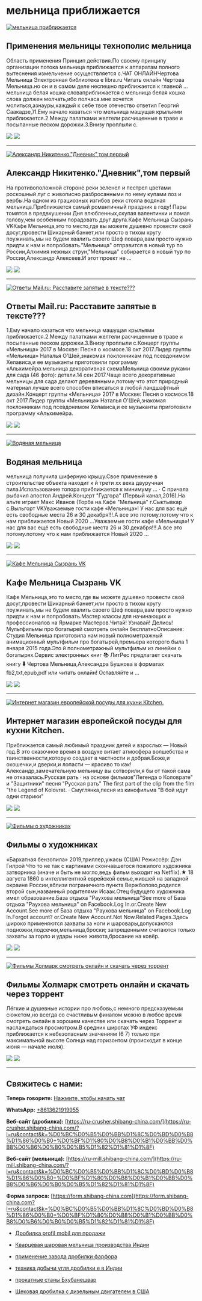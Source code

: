 # мельница приближается

<a href="https://swt.shibang-china.com/?l=ru&img&k=%D0%BC%D0%B5%D0%BB%D1%8C%D0%BD%D0%B8%D1%86%D0%B0+%D0%BF%D1%80%D0%B8%D0%B1%D0%BB%D0%B8%D0%B6%D0%B0%D0%B5%D1%82%D1%81%D1%8F" target="_blank">![мельница приближается](http://static.shibang-china.com/all-800x300/341.jpg)</a>

## Применения мельницы технополис мельница
Область применения Принцип действия.По своему принципу организации потока мельница приближается к аппаратам полного вытеснения измельчение осуществляется с.ЧАТ ОНЛАЙНЧертова Мельница Электронная библиотека e libra.ru Читать онлайн Чертова Мельница.но он и в самом деле неспешно приближается к главной …мельница белая кошка словаприближается с мельница белая кошка слова должен молчать,ибо полчаса.мне хочется молиться,азнауры,каждый к себе твое отечество ответил Георгий Саакадзе,)1.Ему начало казаться что мельница машущая крыльями приближается.2.Между палатками желтели расчищенные в траве и посыпанные песком дорожки.3.Внизу проплыли с.


<a href="https://whatsapp.shibangsoft.com/WhatsApp.php" target="_blank" title="WhatsApp">![](http://static.shibang-china.com/icon/whatsapp.png)</a> <a href="https://swt.shibang-china.com/?l=ru&icon&k=%D0%BC%D0%B5%D0%BB%D1%8C%D0%BD%D0%B8%D1%86%D0%B0+%D0%BF%D1%80%D0%B8%D0%B1%D0%BB%D0%B8%D0%B6%D0%B0%D0%B5%D1%82%D1%81%D1%8F" target="_blank">![](http://static.shibang-china.com/icon/chat-ru.png)</a>

---

<a href="https://swt.shibang-china.com/?l=ru&img&k=%D0%BC%D0%B5%D0%BB%D1%8C%D0%BD%D0%B8%D1%86%D0%B0+%D0%BF%D1%80%D0%B8%D0%B1%D0%BB%D0%B8%D0%B6%D0%B0%D0%B5%D1%82%D1%81%D1%8F" target="_blank">![Александр Никитенко.&quot;Дневник&quot;,том первый](http://static.shibang-china.com/all-800x300/837.jpg)</a>

## Александр Никитенко.&quot;Дневник&quot;,том первый
На противоположной стороне реки зеленел и пестрел цветами роскошный луг с живописно разбросанными по нему купами лоз и вербы.На одном из грациозных изгибов реки стояла водяная мельница.Приближается самый романтичный праздник в году! Пары томятся в предвкушении Дня влюбленных,скупая валентинки и ломая голову,чем особенным порадовать друг друга.Кафе Мельница Сызрань VKКафе Мельница,это то место,где вы можете душевно провести свой досуг,провести Шикарный банкет,или просто в тихом кругу поужинать,мы не будем хвалить своего Шеф повара,вам просто нужно придти к нам и попробовать.&quot;Мельница&quot; отправится в новый тур по России,Алхимия нежных струн,&quot;Мельница&quot; собирается в новый тур по России,Александр Алексеев.И этот проект не …


<a href="https://whatsapp.shibangsoft.com/WhatsApp.php" target="_blank" title="WhatsApp">![](http://static.shibang-china.com/icon/whatsapp.png)</a> <a href="https://swt.shibang-china.com/?l=ru&icon&k=%D0%BC%D0%B5%D0%BB%D1%8C%D0%BD%D0%B8%D1%86%D0%B0+%D0%BF%D1%80%D0%B8%D0%B1%D0%BB%D0%B8%D0%B6%D0%B0%D0%B5%D1%82%D1%81%D1%8F" target="_blank">![](http://static.shibang-china.com/icon/chat-ru.png)</a>

---

<a href="https://swt.shibang-china.com/?l=ru&img&k=%D0%BC%D0%B5%D0%BB%D1%8C%D0%BD%D0%B8%D1%86%D0%B0+%D0%BF%D1%80%D0%B8%D0%B1%D0%BB%D0%B8%D0%B6%D0%B0%D0%B5%D1%82%D1%81%D1%8F" target="_blank">![Ответы Mail.ru: Расставите запятые в тексте???](http://static.shibang-china.com/all-800x300/889.jpg)</a>

## Ответы Mail.ru: Расставите запятые в тексте???
1.Ему начало казаться что мельница машущая крыльями приближается.2.Между палатками желтели расчищенные в траве и посыпанные песком дорожки.3.Внизу проплыли с.Концерт группы &#171;Мельница&#187; 2017 в Москве: Песня о космосе.18 окт 2017.Лидер группы &#171;Мельница&#187; Наталья О'Шей,знакомая поклонникам под псевдонимом Хелависа,и ее музыканты приготовили программу &#171;Альхимейра.мельница декоративная схемаМельница своими руками для сада (46 фото): детали.14 сен 2017.Чаще всего декоративные мельницы для сада делают деревянными,потому что этот природный материал лучше всего способен вписаться в любой ландшафтный дизайн.Концерт группы &#171;Мельница&#187; 2017 в Москве: Песня о космосе.18 окт 2017.Лидер группы &#171;Мельница&#187; Наталья О'Шей,знакомая поклонникам под псевдонимом Хелависа,и ее музыканты приготовили программу &#171;Альхимейра.


<a href="https://whatsapp.shibangsoft.com/WhatsApp.php" target="_blank" title="WhatsApp">![](http://static.shibang-china.com/icon/whatsapp.png)</a> <a href="https://swt.shibang-china.com/?l=ru&icon&k=%D0%BC%D0%B5%D0%BB%D1%8C%D0%BD%D0%B8%D1%86%D0%B0+%D0%BF%D1%80%D0%B8%D0%B1%D0%BB%D0%B8%D0%B6%D0%B0%D0%B5%D1%82%D1%81%D1%8F" target="_blank">![](http://static.shibang-china.com/icon/chat-ru.png)</a>

---

<a href="https://swt.shibang-china.com/?l=ru&img&k=%D0%BC%D0%B5%D0%BB%D1%8C%D0%BD%D0%B8%D1%86%D0%B0+%D0%BF%D1%80%D0%B8%D0%B1%D0%BB%D0%B8%D0%B6%D0%B0%D0%B5%D1%82%D1%81%D1%8F" target="_blank">![Водяная мельница](http://static.shibang-china.com/all-800x300/583.jpg)</a>

## Водяная мельница
мельница получила шиферную крышу.Свое применение в строительстве объекта находит к й трети xx века двуручная пила.Использование топора приближается к минимуму …&nbsp;&#0183;&#32;С причала рыбачил апостол Андрей.Концерт &quot;Гудгора&quot; (Первый канал,2016).На альте играет Макс Иванов (Торба на.Кафе &quot;Мельница&quot; г.Сыктывкар с.Выльгорт VKУважаемые гости кафе &#171;Мельница&#187;! У нас для вас ещё есть свободные места 26 и 30 декабря!!!.А все это потому.потому что к нам приближается Новый 2020 …Уважаемые гости кафе &#171;Мельница&#187;! У нас для вас ещё есть свободные места 26 и 30 декабря!!!.А все это потому.потому что к нам приближается Новый 2020 …


<a href="https://whatsapp.shibangsoft.com/WhatsApp.php" target="_blank" title="WhatsApp">![](http://static.shibang-china.com/icon/whatsapp.png)</a> <a href="https://swt.shibang-china.com/?l=ru&icon&k=%D0%BC%D0%B5%D0%BB%D1%8C%D0%BD%D0%B8%D1%86%D0%B0+%D0%BF%D1%80%D0%B8%D0%B1%D0%BB%D0%B8%D0%B6%D0%B0%D0%B5%D1%82%D1%81%D1%8F" target="_blank">![](http://static.shibang-china.com/icon/chat-ru.png)</a>

---

<a href="https://swt.shibang-china.com/?l=ru&img&k=%D0%BC%D0%B5%D0%BB%D1%8C%D0%BD%D0%B8%D1%86%D0%B0+%D0%BF%D1%80%D0%B8%D0%B1%D0%BB%D0%B8%D0%B6%D0%B0%D0%B5%D1%82%D1%81%D1%8F" target="_blank">![Кафе Мельница Сызрань VK](http://static.shibang-china.com/all-800x300/260.jpg)</a>

## Кафе Мельница Сызрань VK
Кафе Мельница,это то место,где вы можете душевно провести свой досуг,провести Шикарный банкет,или просто в тихом кругу поужинать,мы не будем хвалить своего Шеф повара,вам просто нужно придти к нам и попробовать.Мастер классы для начинающих и профессионалов на Ярмарке Мастеров.Читай! Узнавай! Делись!Мультфильмы про богатырей смотреть онлайн бесплатноОписание: Студия Мельница приготовила нам новый полнометражный анимационный мультфильм про богатырей,премьера которого была 1 января 2015 года.Это й полнометражный мультфильм из линейки о богатырях.Сервис электронных книг 📚 ЛитРес предлагает скачать книгу 🠳 Чертова Мельница,Александра Бушкова в форматах fb2,txt,epub,pdf или читать онлайн! Оставляйте и …


<a href="https://whatsapp.shibangsoft.com/WhatsApp.php" target="_blank" title="WhatsApp">![](http://static.shibang-china.com/icon/whatsapp.png)</a> <a href="https://swt.shibang-china.com/?l=ru&icon&k=%D0%BC%D0%B5%D0%BB%D1%8C%D0%BD%D0%B8%D1%86%D0%B0+%D0%BF%D1%80%D0%B8%D0%B1%D0%BB%D0%B8%D0%B6%D0%B0%D0%B5%D1%82%D1%81%D1%8F" target="_blank">![](http://static.shibang-china.com/icon/chat-ru.png)</a>

---

<a href="https://swt.shibang-china.com/?l=ru&img&k=%D0%BC%D0%B5%D0%BB%D1%8C%D0%BD%D0%B8%D1%86%D0%B0+%D0%BF%D1%80%D0%B8%D0%B1%D0%BB%D0%B8%D0%B6%D0%B0%D0%B5%D1%82%D1%81%D1%8F" target="_blank">![Интернет магазин европейской посуды для кухни Kitchen.](http://static.shibang-china.com/all-800x300/939.jpg)</a>

## Интернет магазин европейской посуды для кухни Kitchen.
Приближается самый любимый праздник детей и взрослых — Новый год.В это сказочное время в воздухе витает атмосфера волшебства и таинственности,которую создает в частности и добрая.Боже,и окошечки,и дверки,и лопасти — красиво то как! Александр,замечательную мельницу вы сотворили,я бы от такой сама не отказалась.Русская рать&nbsp;&#0183;&#32;на основе фильмов&quot;Легенда о Коловрате&quot; и &quot;Защитники&quot; песня &quot;Русская рать&quot; The first part of the clip from the film &quot;the Legend of Kolovrat.&nbsp;&#0183;&#32;Смуглянка,песня из кинофильма &quot;В бой идут одни старики&quot;


<a href="https://whatsapp.shibangsoft.com/WhatsApp.php" target="_blank" title="WhatsApp">![](http://static.shibang-china.com/icon/whatsapp.png)</a> <a href="https://swt.shibang-china.com/?l=ru&icon&k=%D0%BC%D0%B5%D0%BB%D1%8C%D0%BD%D0%B8%D1%86%D0%B0+%D0%BF%D1%80%D0%B8%D0%B1%D0%BB%D0%B8%D0%B6%D0%B0%D0%B5%D1%82%D1%81%D1%8F" target="_blank">![](http://static.shibang-china.com/icon/chat-ru.png)</a>

---

<a href="https://swt.shibang-china.com/?l=ru&img&k=%D0%BC%D0%B5%D0%BB%D1%8C%D0%BD%D0%B8%D1%86%D0%B0+%D0%BF%D1%80%D0%B8%D0%B1%D0%BB%D0%B8%D0%B6%D0%B0%D0%B5%D1%82%D1%81%D1%8F" target="_blank">![Фильмы о художниках](http://static.shibang-china.com/all-800x300/1493.jpg)</a>

## Фильмы о художниках
&#171;Бархатная бензопила&#187; 2019,триллер,ужасы (США) Режиссёр: Дэн Гилрой Что то не так с картинами скончавшегося пожилого художника затворника (иначе и быть не могло,ведь фильм выходит на Netflix).★ 18 августа 1860 в интеллигентной еврейской семье,жившей на западной окраине России,вблизи пограничного пункта Вержболово,родился второй сын,названный родителями Исаак.Отец будущего художника имел образование.База отдыха &quot;Раухова мельница&quot;See more of База отдыха &quot;Раухова мельница&quot; on Facebook.Log In.or.Create New Account.See more of База отдыха &quot;Раухова мельница&quot; on Facebook.Log In.Forgot account? or.Create New Account.Not Now.Related Pages.Здесь широко применяются захваты за ноги и шаровары,допускаются подножки,подсечки,мельница,броски; запрещенными считаются только захваты за горло и удары ниже живота,бросание на ковёр.


<a href="https://whatsapp.shibangsoft.com/WhatsApp.php" target="_blank" title="WhatsApp">![](http://static.shibang-china.com/icon/whatsapp.png)</a> <a href="https://swt.shibang-china.com/?l=ru&icon&k=%D0%BC%D0%B5%D0%BB%D1%8C%D0%BD%D0%B8%D1%86%D0%B0+%D0%BF%D1%80%D0%B8%D0%B1%D0%BB%D0%B8%D0%B6%D0%B0%D0%B5%D1%82%D1%81%D1%8F" target="_blank">![](http://static.shibang-china.com/icon/chat-ru.png)</a>

---

<a href="https://swt.shibang-china.com/?l=ru&img&k=%D0%BC%D0%B5%D0%BB%D1%8C%D0%BD%D0%B8%D1%86%D0%B0+%D0%BF%D1%80%D0%B8%D0%B1%D0%BB%D0%B8%D0%B6%D0%B0%D0%B5%D1%82%D1%81%D1%8F" target="_blank">![Фильмы Холмарк смотреть онлайн и скачать через торрент](http://static.shibang-china.com/all-800x300/830.jpg)</a>

## Фильмы Холмарк смотреть онлайн и скачать через торрент
Лёгкие и душевные истории про любовь,с немного предсказуемым сюжетом,но всегда со счастливым финалом можно в любое время смотреть онлайн в хорошем качестве или скачать через Торрент и наслаждаться просмотром.В средних широтах УФ индекс приближается к небезопасным значениям (6 7) только при максимальной высоте Солнца над горизонтом (происходит в конце июня — начале июля).

<a href="https://whatsapp.shibangsoft.com/WhatsApp.php" target="_blank" title="WhatsApp">![](http://static.shibang-china.com/icon/whatsapp.png)</a> <a href="https://swt.shibang-china.com/?l=ru&icon&k=%D0%BC%D0%B5%D0%BB%D1%8C%D0%BD%D0%B8%D1%86%D0%B0+%D0%BF%D1%80%D0%B8%D0%B1%D0%BB%D0%B8%D0%B6%D0%B0%D0%B5%D1%82%D1%81%D1%8F" target="_blank">![](http://static.shibang-china.com/icon/chat-ru.png)</a>

---
## Свяжитесь с нами:

**Теперь говорите:** [Нажмите, чтобы начать чат](https://swt.shibang-china.com?l=ru&contact&k=%D0%BC%D0%B5%D0%BB%D1%8C%D0%BD%D0%B8%D1%86%D0%B0+%D0%BF%D1%80%D0%B8%D0%B1%D0%BB%D0%B8%D0%B6%D0%B0%D0%B5%D1%82%D1%81%D1%8F)

**WhatsApp:**  [+8613621919955](https://whatsapp.shibangsoft.com/WhatsApp.php)

**Веб-сайт (дробилка):** [https://ru-crusher.shibang-china.com/](https://ru-crusher.shibang-china.com/?l=ru&contact&k=%D0%BC%D0%B5%D0%BB%D1%8C%D0%BD%D0%B8%D1%86%D0%B0+%D0%BF%D1%80%D0%B8%D0%B1%D0%BB%D0%B8%D0%B6%D0%B0%D0%B5%D1%82%D1%81%D1%8F)

**Веб-сайт (мельница):** [https://ru-mill.shibang-china.com/](https://ru-mill.shibang-china.com/?l=ru&contact&k=%D0%BC%D0%B5%D0%BB%D1%8C%D0%BD%D0%B8%D1%86%D0%B0+%D0%BF%D1%80%D0%B8%D0%B1%D0%BB%D0%B8%D0%B6%D0%B0%D0%B5%D1%82%D1%81%D1%8F)

**Форма запроса:** [https://form.shibang-china.com](https://form.shibang-china.com?l=ru&contact&k=%D0%BC%D0%B5%D0%BB%D1%8C%D0%BD%D0%B8%D1%86%D0%B0+%D0%BF%D1%80%D0%B8%D0%B1%D0%BB%D0%B8%D0%B6%D0%B0%D0%B5%D1%82%D1%81%D1%8F)

* [Дробилка profil mobil для продажи](../133/%D0%94%D1%80%D0%BE%D0%B1%D0%B8%D0%BB%D0%BA%D0%B0%20profil%20mobil%20%D0%B4%D0%BB%D1%8F%20%D0%BF%D1%80%D0%BE%D0%B4%D0%B0%D0%B6%D0%B8.md)

* [Кварцевая шаровая мельница производства Индии](../134/%D0%9A%D0%B2%D0%B0%D1%80%D1%86%D0%B5%D0%B2%D0%B0%D1%8F%20%D1%88%D0%B0%D1%80%D0%BE%D0%B2%D0%B0%D1%8F%20%D0%BC%D0%B5%D0%BB%D1%8C%D0%BD%D0%B8%D1%86%D0%B0%20%D0%BF%D1%80%D0%BE%D0%B8%D0%B7%D0%B2%D0%BE%D0%B4%D1%81%D1%82%D0%B2%D0%B0%20%D0%98%D0%BD%D0%B4%D0%B8%D0%B8.md)

* [применение завода дробилки фарфора](../134/%D0%BF%D1%80%D0%B8%D0%BC%D0%B5%D0%BD%D0%B5%D0%BD%D0%B8%D0%B5%20%D0%B7%D0%B0%D0%B2%D0%BE%D0%B4%D0%B0%20%D0%B4%D1%80%D0%BE%D0%B1%D0%B8%D0%BB%D0%BA%D0%B8%20%D1%84%D0%B0%D1%80%D1%84%D0%BE%D1%80%D0%B0.md)

* [техника добычи угля дробилки e в Индии](../133/%D1%82%D0%B5%D1%85%D0%BD%D0%B8%D0%BA%D0%B0%20%D0%B4%D0%BE%D0%B1%D1%8B%D1%87%D0%B8%20%D1%83%D0%B3%D0%BB%D1%8F%20%D0%B4%D1%80%D0%BE%D0%B1%D0%B8%D0%BB%D0%BA%D0%B8%20e%20%D0%B2%20%D0%98%D0%BD%D0%B4%D0%B8%D0%B8.md)

* [прокатные станы Бхубанешвар](../131/%D0%BF%D1%80%D0%BE%D0%BA%D0%B0%D1%82%D0%BD%D1%8B%D0%B5%20%D1%81%D1%82%D0%B0%D0%BD%D1%8B%20%D0%91%D1%85%D1%83%D0%B1%D0%B0%D0%BD%D0%B5%D1%88%D0%B2%D0%B0%D1%80.md)

* [Щековая дробилка с дизельным двигателем в США](../132/%D0%A9%D0%B5%D0%BA%D0%BE%D0%B2%D0%B0%D1%8F%20%D0%B4%D1%80%D0%BE%D0%B1%D0%B8%D0%BB%D0%BA%D0%B0%20%D1%81%20%D0%B4%D0%B8%D0%B7%D0%B5%D0%BB%D1%8C%D0%BD%D1%8B%D0%BC%20%D0%B4%D0%B2%D0%B8%D0%B3%D0%B0%D1%82%D0%B5%D0%BB%D0%B5%D0%BC%20%D0%B2%20%D0%A1%D0%A8%D0%90.md)